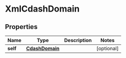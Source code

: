 

# XmlCdashDomain

## Properties

Name | Type | Description | Notes
------------ | ------------- | ------------- | -------------
**self** | [**CdashDomain**](CdashDomain.md) |  |  [optional]




